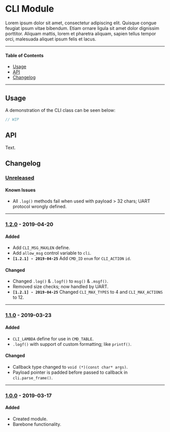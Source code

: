 # CLI Module
Lorem ipsum dolor sit amet, consectetur adipiscing elit. Quisque congue feugiat ipsum vitae bibendum. Etiam ornare ligula sit amet dolor dignissim porttitor. Aliquam mattis, lorem et pharetra aliquam, sapien tellus tempor orci, malesuada aliquet ipsum felis et lacus.

<!-- ----------------------------------------------------------------------------------------- -->

---

#### Table of Contents

- [Usage](#usage)
- [API](#api)
- [Changelog](#changelog)

---

<!-- ----------------------------------------------------------------------------------------- -->

## Usage
A demonstration of the CLI class can be seen below:

```cpp
// WIP
```

<!-- ----------------------------------------------------------------------------------------- -->

## API
Text.

<!-- ----------------------------------------------------------------------------------------- -->

## Changelog

### [Unreleased]

#### Known Issues
- All `.log()` methods fail when used with payload > 32 chars; UART protocol wrongly defined.

<!-- #### Todo
- Item. -->

---

<!-- ----------------------------------------------------------------------------------------- -->

### [1.2.0] - 2019-04-20

#### Added
- Add `CLI_MSG_MAXLEN` define.
- Add `allow_msg` control variable to `cli`.
- **`[1.2.1] - 2019-04-25`** Add `CMD_ID` `enum` for `CLI_ACTION` `id`.

#### Changed
- Changed `.log()` & `.logf()` to `msg()` & `.msgf()`.
- Removed size checks; now handled by UART.
- **`[1.2.1] - 2019-04-25`** Changed `CLI_MAX_TYPES` to 4 and `CLI_MAX_ACTIONS` to 12.

---

<!-- ----------------------------------------------------------------------------------------- -->

### [1.1.0] - 2019-03-23

#### Added
- `CLI_LAMBDA` define for use in `CMD_TABLE`.
- `.logf()` with support of custom formatting; like `printf()`.

#### Changed
- Callback type changed to `void (*)(const char* args)`.
- Payload pointer is padded before passed to callback in `cli.parse_frame()`.

---

<!-- ----------------------------------------------------------------------------------------- -->

### [1.0.0] - 2019-03-17

#### Added
- Created module.
- Barebone functionality.

<!-- ----------------------------------------------------------------------------------------- -->

[Unreleased]: #changelog
[1.4.0]: #changelog
[1.3.0]: #changelog
[1.2.0]: #changelog
[1.1.0]: #changelog
[1.0.0]: #changelog
